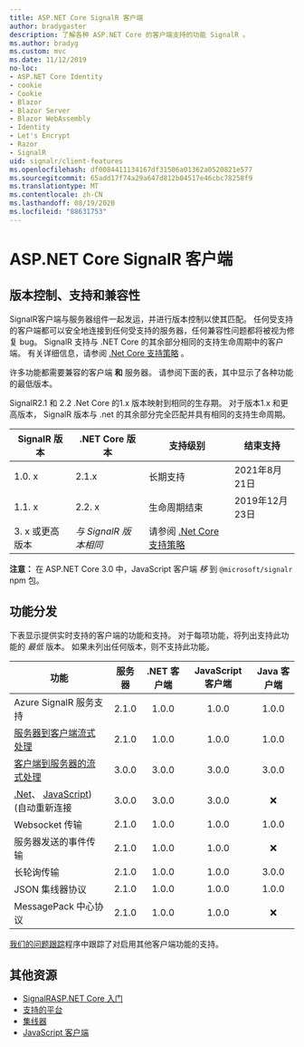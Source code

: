```yaml
---
title: ASP.NET Core SignalR 客户端
author: bradygaster
description: 了解各种 ASP.NET Core 的客户端支持的功能 SignalR 。
ms.author: bradyg
ms.custom: mvc
ms.date: 11/12/2019
no-loc:
- ASP.NET Core Identity
- cookie
- Cookie
- Blazor
- Blazor Server
- Blazor WebAssembly
- Identity
- Let's Encrypt
- Razor
- SignalR
uid: signalr/client-features
ms.openlocfilehash: df0084411134167df31506a01362a0520821e577
ms.sourcegitcommit: 65add17f74a29a647d812b04517e46cbc78258f9
ms.translationtype: MT
ms.contentlocale: zh-CN
ms.lasthandoff: 08/19/2020
ms.locfileid: "88631753"
---
```

# <a name="aspnet-core-no-locsignalr-clients"></a>ASP.NET Core SignalR 客户端

## <a name="versioning-support-and-compatibility"></a>版本控制、支持和兼容性

SignalR客户端与服务器组件一起发运，并进行版本控制以使其匹配。 任何受支持的客户端都可以安全地连接到任何受支持的服务器，任何兼容性问题都将被视为修复 bug。 SignalR 支持与 .NET Core 的其余部分相同的支持生命周期中的客户端。 有关详细信息，请参阅 [.Net Core 支持策略](https://dotnet.microsoft.com/platform/support/policy/dotnet-core) 。

许多功能都需要兼容的客户端 **和** 服务器。 请参阅下面的表，其中显示了各种功能的最低版本。

SignalR2.1 和 2.2 .Net Core 的1.x 版本映射到相同的生存期。 对于版本1.x 和更高版本， SignalR 版本与 .net 的其余部分完全匹配并具有相同的支持生命周期。

| SignalR 版本 | .NET Core 版本 | 支持级别 | 结束支持 |
| - | - | - | - |
| 1.0. x | 2.1.x | 长期支持 | 2021年8月21日 |
| 1.1. x | 2.2. x | 生命周期结束 | 2019年12月23日 |
| 3. x 或更高版本 | *与 SignalR 版本相同* | 请参阅 [.Net Core 支持策略](https://dotnet.microsoft.com/platform/support/policy/dotnet-core) |

**注意：** 在 ASP.NET Core 3.0 中，JavaScript 客户端 *移* 到 `@microsoft/signalr` npm 包。

## <a name="feature-distribution"></a>功能分发

下表显示提供实时支持的客户端的功能和支持。 对于每项功能，将列出支持此功能的 *最低* 版本。 如果未列出任何版本，则不支持此功能。

| 功能 | 服务器 | .NET 客户端 | JavaScript 客户端 | Java 客户端 |
| ---- | :-: | :-: | :-: | :-: |
| Azure SignalR 服务支持 |2.1.0|1.0.0|1.0.0|1.0.0|
| [服务器到客户端流式处理](xref:signalr/streaming)          |2.1.0|1.0.0|1.0.0|1.0.0|
| [客户端到服务器的流式处理](xref:signalr/streaming)          |3.0.0|3.0.0|3.0.0|3.0.0|
| [.Net](/aspnet/core/signalr/dotnet-client?view=aspnetcore-3.0&tabs=visual-studio#handle-lost-connection)、 [JavaScript](/aspnet/core/signalr/javascript-client?view=aspnetcore-3.0#reconnect-clients))  (自动重新连接          |3.0.0|3.0.0|3.0.0|❌|
| Websocket 传输 |2.1.0|1.0.0|1.0.0|1.0.0|
| 服务器发送的事件传输 |2.1.0|1.0.0|1.0.0|❌|
| 长轮询传输 |2.1.0|1.0.0|1.0.0|3.0.0|
| JSON 集线器协议 |2.1.0|1.0.0|1.0.0|1.0.0|
| MessagePack 中心协议 |2.1.0|1.0.0|1.0.0|❌|

[我们的问题跟踪](https://github.com/dotnet/AspNetCore/issues)程序中跟踪了对启用其他客户端功能的支持。

## <a name="additional-resources"></a>其他资源

* [SignalRASP.NET Core 入门](xref:tutorials/signalr)
* [支持的平台](xref:signalr/supported-platforms)
* [集线器](xref:signalr/hubs)
* [JavaScript 客户端](xref:signalr/javascript-client)
